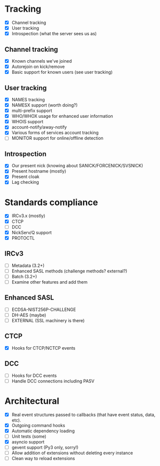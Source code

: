 # Tracking
- [x] Channel tracking
- [x] User tracking
- [x] Introspection (what the server sees us as)

## Channel tracking
- [x] Known channels we've joined
- [x] Autorejoin on kick/remove
- [x] Basic support for known users (see user tracking)

## User tracking
- [x] NAMES tracking
- [x] NAMESX support (worth doing?)
- [x] multi-prefix support
- [x] WHO/WHOX usage for enhanced user information
- [x] WHOIS support
- [x] account-notify/away-notify
- [x] Various forms of services account tracking
- [ ] MONITOR support for online/offline detection

## Introspection
- [x] Our present nick (knowing about SANICK/FORCENICK/SVSNICK)
- [x] Present hostname (mostly)
- [x] Present cloak
- [x] Lag checking

# Standards compliance
- [x] IRCv3.x (mostly)
- [x] CTCP
- [ ] DCC
- [x] NickServ/Q support
- [x] PROTOCTL

## IRCv3
- [ ] Metadata (3.2+)
- [ ] Enhanced SASL methods (challenge methods? external?)
- [ ] Batch (3.2+)
- [ ] Examine other features and add them

## Enhanced SASL
- [ ] ECDSA-NIST256P-CHALLENGE
- [ ] DH-AES (maybe)
- [ ] EXTERNAL (SSL machinery is there)

## CTCP
- [x] Hooks for CTCP/NCTCP events

## DCC
- [ ] Hooks for DCC events
- [ ] Handle DCC connections including PASV

# Architectural
- [x] Real event structures passed to callbacks (that have event status,
      data, etc).
- [x] Outgoing command hooks
- [x] Automatic dependency loading
- [ ] Unit tests (some)
- [x] asyncio support
- [ ] gevent support (Py3 only, sorry!)
- [ ] Allow addition of extensions without deleting every instance
- [ ] Clean way to reload extensions
